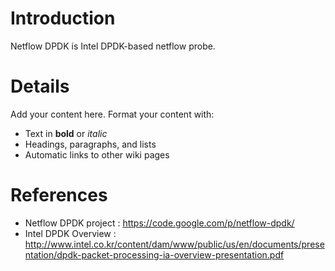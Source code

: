 # Introduction #

Netflow DPDK is Intel DPDK-based netflow probe.


# Details #

Add your content here.  Format your content with:
  * Text in **bold** or _italic_
  * Headings, paragraphs, and lists
  * Automatic links to other wiki pages

# References #
  * Netflow DPDK project : https://code.google.com/p/netflow-dpdk/
  * Intel DPDK Overview : http://www.intel.co.kr/content/dam/www/public/us/en/documents/presentation/dpdk-packet-processing-ia-overview-presentation.pdf